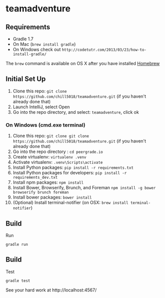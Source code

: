 # teamadventure

Requirements
-----------
- Gradle 1.7
- On Mac (`brew install gradle`)
- On Windows check out `http://codetutr.com/2013/03/23/how-to-install-gradle/`

The `brew` command is available on OS X after you have installed [Homebrew]

[Homebrew]: http://brew.sh/

Initial Set Up
---------------
1. Clone this repo: `git clone https://github.com/chill5018/teamadventure.git` (if you haven't already done that)
1. Launch IntelliJ, select Open 
1. Go into the repo directory, and select: `teamadventure`, click ok


### On Windows (cmd.exe terminal)

1. Clone this repo: `git clone git clone https://github.com/chill5018/teamadventure.git` (if you haven't already done that)
1. Go into the repo directory : `cd peergrade.io`
1. Create virtualenv: `virtualenv .venv`
1. Activate virtualenv: `.venv\Scripts\activate`
1. Install Python packages: `pip install -r requirements.txt`
1. Install Python packages for developers: `pip install -r requirements_dev.txt`
1. Install npm packages: `npm install`
1. Install Bower, Browserify, Brunch, and Foreman `npm install -g bower browserify brunch foreman`
1. Install bower packages: `bower install`
1. (Optional) Install terminal-notifier (on OSX: `brew install terminal-notifier`)

Build
-----
Run

    gradle run


Build
-----
Test

    gradle test



See your hard work at http://localhost:4567/
